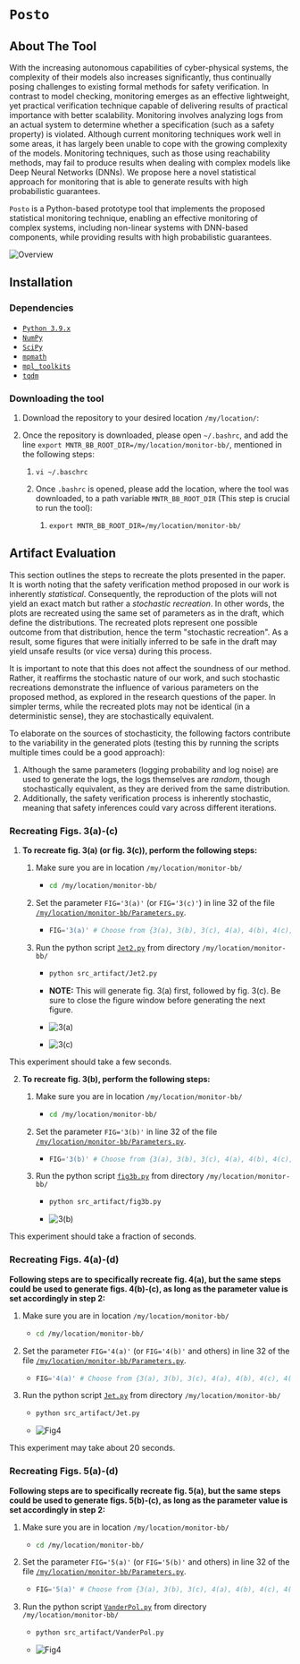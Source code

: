 # `Posto` 
## About The Tool

With the increasing autonomous capabilities of cyber-physical systems, the complexity of their models also increases significantly, thus continually posing challenges to existing formal methods for safety verification. In contrast to model checking, monitoring emerges as an effective lightweight, yet practical verification technique capable of delivering results of practical importance with better scalability. Monitoring involves analyzing logs from an actual system to determine whether a specification (such as a safety property) is violated.  Although current monitoring techniques work well in some areas, it has largely been unable to cope with the growing complexity of the models. Monitoring techniques, such as those using reachability methods, may fail to produce results when dealing with complex models like Deep Neural Networks (DNNs). We propose here a novel statistical approach for monitoring that is able to generate results with high probabilistic guarantees. 

`Posto` is a Python-based prototype tool that implements the proposed statistical monitoring technique, enabling an effective monitoring of complex systems, including non-linear systems with DNN-based components, while providing results with high probabilistic guarantees.

![Overview](https://github.com/bineet-coderep/monitor-bb/blob/main/figs/Overview.png)


## Installation

### Dependencies

- [`Python 3.9.x`](https://www.python.org/)
- [`NumPy`](https://numpy.org/)
- [`SciPy`](https://scipy.org/)
- [`mpmath`](https://mpmath.org/)
- [`mpl_toolkits`](https://matplotlib.org/2.2.2/mpl_toolkits/index.html)
- [`tqdm`](https://pypi.org/project/tqdm/2.2.3/)

### Downloading the tool

1. Download the repository to your desired location `/my/location/`:

2. Once the repository is downloaded, please open `~/.bashrc`, and add the line `export MNTR_BB_ROOT_DIR=/my/location/monitor-bb/`, mentioned in the following steps:

   1. ```shell
      vi ~/.baschrc
      ```

   2. Once `.bashrc` is opened, please add the location, where the tool was downloaded, to a path variable `MNTR_BB_ROOT_DIR` (This step is crucial to run the tool):

      1. ```shell
         export MNTR_BB_ROOT_DIR=/my/location/monitor-bb/
         ```

## Artifact Evaluation

This section outlines the steps to recreate the plots presented in the paper. It is worth noting that the safety verification method proposed in our work is inherently _statistical_. Consequently, the reproduction of the plots will not yield an exact match but rather a _stochastic recreation_. In other words, the plots are recreated using the same set of parameters as in the draft, which define the distributions. The recreated plots represent one possible outcome from that distribution, hence the term "stochastic recreation". As a result, some figures that were initially inferred to be safe in the draft may yield unsafe results (or vice versa) during this process.

It is important to note that this does not affect the soundness of our method. Rather, it reaffirms the stochastic nature of our work, and such stochastic recreations demonstrate the influence of various parameters on the proposed method, as explored in the research questions of the paper. In simpler terms, while the recreated plots may not be identical (in a deterministic sense), they are stochastically equivalent.

To elaborate on the sources of stochasticity, the following factors contribute to the variability in the generated plots (testing this by running the scripts multiple times could be a good approach):

1. Although the same parameters (logging probability and log noise) are used to generate the logs, the logs themselves are _random_, though stochastically equivalent, as they are derived from the same distribution.
2. Additionally, the safety verification process is inherently stochastic, meaning that safety inferences could vary across different iterations. 

### Recreating Figs. 3(a)-(c)

1. **To recreate fig. 3(a) (or fig. 3(c)), perform the following steps:**

   1. Make sure you are in location `/my/location/monitor-bb/`

      * ```bash
        cd /my/location/monitor-bb/
        ```

   2. Set the parameter `FIG='3(a)'` (or `FIG='3(c)'`) in line 32 of the file [`/my/location/monitor-bb/Parameters.py`](https://github.com/bineet-coderep/monitor-bb/blob/main/Parameters.py).

      * ```python
        FIG='3(a)' # Choose from {3(a), 3(b), 3(c), 4(a), 4(b), 4(c), 4(d), 5(a), 5(b), 5(c), 5(d)}
        ```

   3. Run the python script [`Jet2.py`](https://github.com/bineet-coderep/monitor-bb/blob/main/src_artifact/Jet2.py) from directory `/my/location/monitor-bb/`

      * ```bash
        python src_artifact/Jet2.py
        ```

      * **NOTE:** This will generate fig. 3(a) first, followed by fig. 3(c). Be sure to close the figure window before generating the next figure.

      * ![3(a)](https://github.com/bineet-coderep/monitor-bb/blob/main/figs/3(a).png)

      * ![3(c)](https://github.com/bineet-coderep/monitor-bb/blob/main/figs/3(c).png)

This experiment should take a few seconds.

2. **To recreate fig. 3(b), perform the following steps:**

   1. Make sure you are in location `/my/location/monitor-bb/`

      * ```bash
        cd /my/location/monitor-bb/
        ```

   2. Set the parameter `FIG='3(b)'` in line 32 of the file [`/my/location/monitor-bb/Parameters.py`](https://github.com/bineet-coderep/monitor-bb/blob/main/Parameters.py).

      * ```python
        FIG='3(b)' # Choose from {3(a), 3(b), 3(c), 4(a), 4(b), 4(c), 4(d), 5(a), 5(b), 5(c), 5(d)}
        ```

   3. Run the python script [`fig3b.py`](https://github.com/bineet-coderep/monitor-bb/blob/main/src_artifact/fig3b.py) from directory `/my/location/monitor-bb/`

      * ```bash
        python src_artifact/fig3b.py
        ```

      * ![3(b)](https://github.com/bineet-coderep/monitor-bb/blob/main/figs/3(b).png)

This experiment should take a fraction of seconds.

### Recreating Figs. 4(a)-(d)

**Following steps are to specifically recreate fig. 4(a), but the same steps could be used to generate figs. 4(b)-(c), as long as the parameter value is set accordingly in step 2:**

1. Make sure you are in location `/my/location/monitor-bb/`

   * ```bash
     cd /my/location/monitor-bb/
     ```

2. Set the parameter `FIG='4(a)'` (or `FIG='4(b)'` and others) in line 32 of the file [`/my/location/monitor-bb/Parameters.py`](https://github.com/bineet-coderep/monitor-bb/blob/main/Parameters.py).

   * ```python
     FIG='4(a)' # Choose from {3(a), 3(b), 3(c), 4(a), 4(b), 4(c), 4(d), 5(a), 5(b), 5(c), 5(d)}
     ```

3. Run the python script [`Jet.py`](https://github.com/bineet-coderep/monitor-bb/blob/main/src_artifact/Jet.py) from directory `/my/location/monitor-bb/`

   * ```bash
     python src_artifact/Jet.py
     ```

   * ![Fig4](https://github.com/bineet-coderep/monitor-bb/blob/main/figs/Fig4.png)
   

This experiment may take about 20 seconds.

### Recreating Figs. 5(a)-(d)

**Following steps are to specifically recreate fig. 5(a), but the same steps could be used to generate figs. 5(b)-(c), as long as the parameter value is set accordingly in step 2:**

1. Make sure you are in location `/my/location/monitor-bb/`

   * ```bash
     cd /my/location/monitor-bb/
     ```

2. Set the parameter `FIG='5(a)'` (or `FIG='5(b)'` and others) in line 32 of the file [`/my/location/monitor-bb/Parameters.py`](https://github.com/bineet-coderep/monitor-bb/blob/main/Parameters.py).

   * ```python
     FIG='5(a)' # Choose from {3(a), 3(b), 3(c), 4(a), 4(b), 4(c), 4(d), 5(a), 5(b), 5(c), 5(d)}
     ```

3. Run the python script [`VanderPol.py`](https://github.com/bineet-coderep/monitor-bb/blob/main/src_artifact/VanderPol.py) from directory `/my/location/monitor-bb/`

   * ```bash
     python src_artifact/VanderPol.py
     ```

   * ![Fig4](https://github.com/bineet-coderep/monitor-bb/blob/main/figs/Fig5.png)

   
